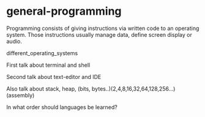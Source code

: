 # general-programming

Programming consists of giving instructions via written code to an operating system. Those instructions usually manage data, define screen display or audio.

different_operating_systems

First talk about terminal and shell

Second talk about text-editor and IDE

Also talk about stack, heap, (bits, bytes..)(2,4,8,16,32,64,128,256...)(assembly)

In what order should languages be learned?
